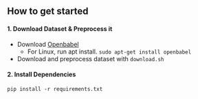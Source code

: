 ## How to get started ##

#### 1. Download Dataset & Preprocess it
- Download [Openbabel](http://openbabel.org/wiki/Category:Installation)
  - For Linux, run apt install.
  `sudo apt-get install openbabel`
- Download and preprocess dataset with `download.sh`


#### 2. Install Dependencies

```
pip install -r requirements.txt
```
